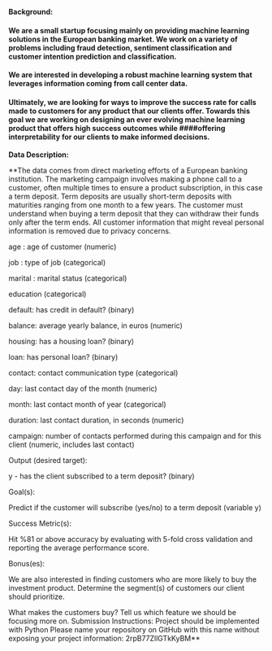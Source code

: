 **Background:**

#### We are a small startup focusing mainly on providing machine learning solutions in the European banking market. We work on a variety of problems including fraud detection, sentiment classification and customer intention prediction and classification.

#### We are interested in developing a robust machine learning system that leverages information coming from call center data.

#### Ultimately, we are looking for ways to improve the success rate for calls made to customers for any product that our clients offer. Towards this goal we are working on designing an ever evolving machine learning product that offers high success outcomes while ####offering interpretability for our clients to make informed decisions.

**Data Description:**

**The data comes from direct marketing efforts of a European banking institution. The marketing campaign involves making a phone call to a customer, often multiple times to ensure a product subscription, in this case a term deposit. Term deposits are usually short-term deposits with maturities ranging from one month to a few years. The customer must understand when buying a term deposit that they can withdraw their funds only after the term ends. All customer information that might reveal personal information is removed due to privacy concerns.

age : age of customer (numeric)

job : type of job (categorical)

marital : marital status (categorical)

education (categorical)

default: has credit in default? (binary)

balance: average yearly balance, in euros (numeric)

housing: has a housing loan? (binary)

loan: has personal loan? (binary)

contact: contact communication type (categorical)

day: last contact day of the month (numeric)

month: last contact month of year (categorical)

duration: last contact duration, in seconds (numeric)

campaign: number of contacts performed during this campaign and for this client (numeric, includes last contact)

Output (desired target):

y - has the client subscribed to a term deposit? (binary)

Goal(s):

Predict if the customer will subscribe (yes/no) to a term deposit (variable y)

Success Metric(s):

Hit %81 or above accuracy by evaluating with 5-fold cross validation and reporting the average performance score.

Bonus(es):

We are also interested in finding customers who are more likely to buy the investment product. Determine the segment(s) of customers our client should prioritize.

What makes the customers buy? Tell us which feature we should be focusing more on. Submission Instructions: Project should be implemented with Python Please name your repository on GitHub with this name without exposing your project information: 2rpB77ZllGTkKyBM**
